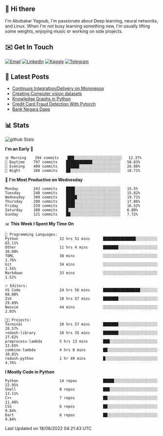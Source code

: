 ## 👋 Hi there

I'm Abubakar Yagoub, I'm passionate about Deep learning, neural networks, and
Linux. When I'm not busy learning something new, I'm usually lifting some
weights, enjoying music or working on side projects.

## ✉️ Get In Touch

[![Email](https://img.shields.io/badge/Email-f1f1f1?style=for-the-badge&logo=gmail&logoColor=0f111a)](mailto:hi@blacksuan19.dev)
[![LinkedIn](https://img.shields.io/badge/LinkedIn-0077B5?style=for-the-badge&logo=linkedin&logoColor=white)](https://www.linkedin.com/in/blacksuan19/)
[![Kaggle](https://img.shields.io/badge/Kaggle-5acfff?style=for-the-badge&logo=kaggle&logoColor=white)](http://kaggle.com/abubakaryagob/)
[![Telegram](https://img.shields.io/badge/Telegram-2CA5E0?style=for-the-badge&logo=telegram&logoColor=white)](https://t.me/blacksuan19)

## 📩 Latest Posts

<!-- BLOG-POST-LIST:START -->
- [Continuos Integration/Delivery on Monorepos](http://blacksuan19.dev/blog/github-actions-monorepos/)
- [Creating Computer vision datasets](http://blacksuan19.dev/blog/creating-datasets/)
- [Knowledge Graphs in Python](http://blacksuan19.dev/projects/Knowledge_Graphs/)
- [Credit Card Fraud Detection With Pytorch](http://blacksuan19.dev/projects/credit-card-fraud-detection-with-pytorch/)
- [Bank Negara Dapp](http://blacksuan19.dev/projects/bank-negara/)
<!-- BLOG-POST-LIST:END -->

## 📊 Stats

![github Stats](https://github-readme-stats.vercel.app/api?username=blacksuan19&theme=github_dark&show_icons=true&count_private=true&custom_title=Github%20Stats&hide_border=true)

<!--START_SECTION:waka-->
**I'm an Early 🐤** 

```text
🌞 Morning    194 commits    ███░░░░░░░░░░░░░░░░░░░░░░   12.37% 
🌆 Daytime    797 commits    ████████████░░░░░░░░░░░░░   50.83% 
🌃 Evening    409 commits    ██████░░░░░░░░░░░░░░░░░░░   26.08% 
🌙 Night      168 commits    ██░░░░░░░░░░░░░░░░░░░░░░░   10.71%

```
📅 **I'm Most Productive on Wednesday** 

```text
Monday       243 commits    ████░░░░░░░░░░░░░░░░░░░░░   15.5% 
Tuesday      248 commits    ████░░░░░░░░░░░░░░░░░░░░░   15.82% 
Wednesday    309 commits    █████░░░░░░░░░░░░░░░░░░░░   19.71% 
Thursday     280 commits    ████░░░░░░░░░░░░░░░░░░░░░   17.86% 
Friday       259 commits    ████░░░░░░░░░░░░░░░░░░░░░   16.52% 
Saturday     108 commits    █░░░░░░░░░░░░░░░░░░░░░░░░   6.89% 
Sunday       121 commits    ██░░░░░░░░░░░░░░░░░░░░░░░   7.72%

```


📊 **This Week I Spent My Time On** 

```text
💬 Programming Languages: 
Python                   22 hrs 51 mins      ███████████████░░░░░░░░░░   62.11% 
Other                    11 hrs 4 mins       ███████░░░░░░░░░░░░░░░░░░   30.09% 
TOML                     38 mins             ░░░░░░░░░░░░░░░░░░░░░░░░░   1.76% 
Git                      34 mins             ░░░░░░░░░░░░░░░░░░░░░░░░░   1.55% 
Markdown                 33 mins             ░░░░░░░░░░░░░░░░░░░░░░░░░   1.52%

🔥 Editors: 
VS Code                  24 hrs 56 mins      █████████████████░░░░░░░░   68.08% 
Zsh                      10 hrs 57 mins      ███████░░░░░░░░░░░░░░░░░░   29.89% 
Neovim                   44 mins             ░░░░░░░░░░░░░░░░░░░░░░░░░   2.03%

🐱‍💻 Projects: 
Terminal                 10 hrs 57 mins      ███████░░░░░░░░░░░░░░░░░░   28.57% 
redash-library           10 hrs 35 mins      ███████░░░░░░░░░░░░░░░░░░   27.62% 
preprocess-lambda        5 hrs 13 mins       ███░░░░░░░░░░░░░░░░░░░░░░   13.65% 
combine-lambda           4 hrs 8 mins        ██░░░░░░░░░░░░░░░░░░░░░░░   10.81% 
redash-python            1 hr 49 mins        █░░░░░░░░░░░░░░░░░░░░░░░░   4.76%

```

**I Mostly Code in Python** 

```text
Python                   14 repos            █████░░░░░░░░░░░░░░░░░░░░   22.95% 
Shell                    8 repos             ███░░░░░░░░░░░░░░░░░░░░░░   13.11% 
C++                      7 repos             ██░░░░░░░░░░░░░░░░░░░░░░░   11.48% 
CSS                      6 repos             ██░░░░░░░░░░░░░░░░░░░░░░░   9.84% 
Dart                     6 repos             ██░░░░░░░░░░░░░░░░░░░░░░░   9.84%

```



 Last Updated on 18/08/2022 04:21:43 UTC
<!--END_SECTION:waka-->
